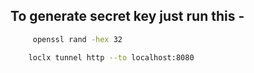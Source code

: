 ## To generate secret key just run this -

```bash
     openssl rand -hex 32
```
```bash
    loclx tunnel http --to localhost:8080
```